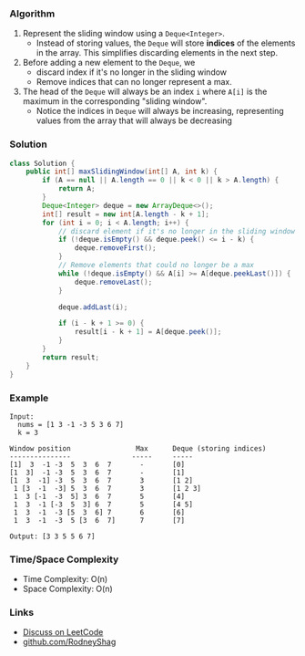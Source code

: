 ### Algorithm

1. Represent the sliding window using a `Deque<Integer>`.
    - Instead of storing values, the `Deque` will store __indices__ of the elements in the array. This simplifies discarding elements in the next step.
1. Before adding a new element to the `Deque`, we
    - discard index if it's no longer in the sliding window
    - Remove indices that can no longer represent a max.
1. The head of the `Deque` will always be an index `i` where `A[i]` is the maximum in the corresponding "sliding window".
    - Notice the indices in `Deque` will always be increasing, representing values from the array that will always be decreasing

### Solution

```java
class Solution {
    public int[] maxSlidingWindow(int[] A, int k) {
        if (A == null || A.length == 0 || k < 0 || k > A.length) {
            return A;
        }
        Deque<Integer> deque = new ArrayDeque<>();
        int[] result = new int[A.length - k + 1];
        for (int i = 0; i < A.length; i++) {
            // discard element if it's no longer in the sliding window
            if (!deque.isEmpty() && deque.peek() <= i - k) {
                deque.removeFirst();
            }
            // Remove elements that could no longer be a max
            while (!deque.isEmpty() && A[i] >= A[deque.peekLast()]) {
                deque.removeLast();
            }

            deque.addLast(i);

            if (i - k + 1 >= 0) {
                result[i - k + 1] = A[deque.peek()];
            }
        }
        return result;
    }
}
```

### Example

```
Input:
  nums = [1 3 -1 -3 5 3 6 7]
  k = 3

Window position                Max      Deque (storing indices)
---------------               -----     -----
[1]  3  -1 -3  5  3  6  7       -       [0]
[1  3]  -1 -3  5  3  6  7       -       [1]
[1  3  -1] -3  5  3  6  7       3       [1 2]
 1 [3  -1  -3] 5  3  6  7       3       [1 2 3]
 1  3 [-1  -3  5] 3  6  7       5       [4]
 1  3  -1 [-3  5  3] 6  7       5       [4 5]
 1  3  -1  -3 [5  3  6] 7       6       [6]
 1  3  -1  -3  5 [3  6  7]      7       [7]

Output: [3 3 5 5 6 7]
```

### Time/Space Complexity

-  Time Complexity: O(n)
- Space Complexity: O(n)

### Links

- [Discuss on LeetCode](https://leetcode.com/problems/sliding-window-maximum/discuss/383356)
- [github.com/RodneyShag](https://github.com/RodneyShag)
